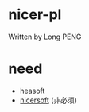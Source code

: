 # nicer-pl
Written by Long PENG


# need
+ heasoft
+ [nicersoft](https://github.com/paulray/NICERsoft) (非必须)
  

